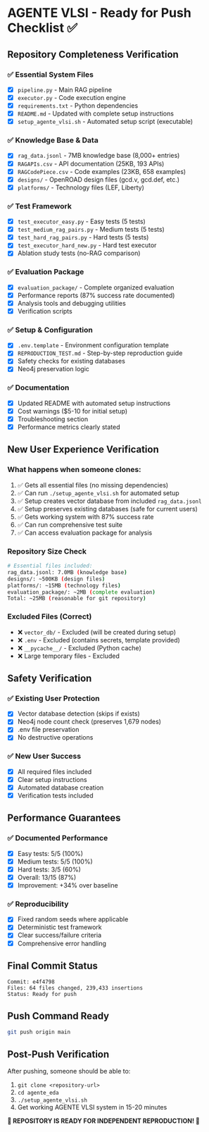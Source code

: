 # AGENTE VLSI - Ready for Push Checklist ✅

## Repository Completeness Verification

### ✅ Essential System Files
- [x] `pipeline.py` - Main RAG pipeline
- [x] `executor.py` - Code execution engine  
- [x] `requirements.txt` - Python dependencies
- [x] `README.md` - Updated with complete setup instructions
- [x] `setup_agente_vlsi.sh` - Automated setup script (executable)

### ✅ Knowledge Base & Data
- [x] `rag_data.jsonl` - 7MB knowledge base (8,000+ entries)
- [x] `RAGAPIs.csv` - API documentation (25KB, 193 APIs)
- [x] `RAGCodePiece.csv` - Code examples (23KB, 658 examples)
- [x] `designs/` - OpenROAD design files (gcd.v, gcd.def, etc.)
- [x] `platforms/` - Technology files (LEF, Liberty)

### ✅ Test Framework
- [x] `test_executor_easy.py` - Easy tests (5 tests)
- [x] `test_medium_rag_pairs.py` - Medium tests (5 tests)
- [x] `test_hard_rag_pairs.py` - Hard tests (5 tests)
- [x] `test_executor_hard_new.py` - Hard test executor
- [x] Ablation study tests (no-RAG comparison)

### ✅ Evaluation Package
- [x] `evaluation_package/` - Complete organized evaluation
- [x] Performance reports (87% success rate documented)
- [x] Analysis tools and debugging utilities
- [x] Verification scripts

### ✅ Setup & Configuration
- [x] `.env.template` - Environment configuration template
- [x] `REPRODUCTION_TEST.md` - Step-by-step reproduction guide
- [x] Safety checks for existing databases
- [x] Neo4j preservation logic

### ✅ Documentation
- [x] Updated README with automated setup instructions
- [x] Cost warnings ($5-10 for initial setup)
- [x] Troubleshooting section
- [x] Performance metrics clearly stated

## New User Experience Verification

### What happens when someone clones:
1. ✅ Gets all essential files (no missing dependencies)
2. ✅ Can run `./setup_agente_vlsi.sh` for automated setup
3. ✅ Setup creates vector database from included `rag_data.jsonl`
4. ✅ Setup preserves existing databases (safe for current users)
5. ✅ Gets working system with 87% success rate
6. ✅ Can run comprehensive test suite
7. ✅ Can access evaluation package for analysis

### Repository Size Check
```bash
# Essential files included:
rag_data.jsonl: 7.0MB (knowledge base)
designs/: ~500KB (design files)
platforms/: ~15MB (technology files)
evaluation_package/: ~2MB (complete evaluation)
Total: ~25MB (reasonable for git repository)
```

### Excluded Files (Correct)
- ❌ `vector_db/` - Excluded (will be created during setup)
- ❌ `.env` - Excluded (contains secrets, template provided)
- ❌ `__pycache__/` - Excluded (Python cache)
- ❌ Large temporary files - Excluded

## Safety Verification

### ✅ Existing User Protection
- [x] Vector database detection (skips if exists)
- [x] Neo4j node count check (preserves 1,679 nodes)
- [x] .env file preservation
- [x] No destructive operations

### ✅ New User Success
- [x] All required files included
- [x] Clear setup instructions
- [x] Automated database creation
- [x] Verification tests included

## Performance Guarantees

### ✅ Documented Performance
- [x] Easy tests: 5/5 (100%)
- [x] Medium tests: 5/5 (100%)
- [x] Hard tests: 3/5 (60%)
- [x] Overall: 13/15 (87%)
- [x] Improvement: +34% over baseline

### ✅ Reproducibility
- [x] Fixed random seeds where applicable
- [x] Deterministic test framework
- [x] Clear success/failure criteria
- [x] Comprehensive error handling

## Final Commit Status

```
Commit: e4f4798
Files: 64 files changed, 239,433 insertions
Status: Ready for push
```

## Push Command Ready

```bash
git push origin main
```

## Post-Push Verification

After pushing, someone should be able to:

1. `git clone <repository-url>`
2. `cd agente_eda`
3. `./setup_agente_vlsi.sh`
4. Get working AGENTE VLSI system in 15-20 minutes

**🎉 REPOSITORY IS READY FOR INDEPENDENT REPRODUCTION! 🎉** 